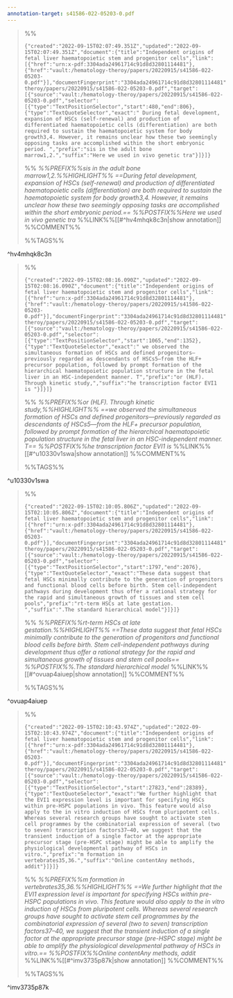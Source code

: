 ```yaml
---
annotation-target: s41586-022-05203-0.pdf
---
```



>%%
>```annotation-json
>{"created":"2022-09-15T02:07:49.351Z","updated":"2022-09-15T02:07:49.351Z","document":{"title":"Independent origins of fetal liver haematopoietic stem and progenitor cells","link":[{"href":"urn:x-pdf:3304ada24961714c91d8d32801114481"},{"href":"vault:/hematology-theroy/papers/20220915/s41586-022-05203-0.pdf"}],"documentFingerprint":"3304ada24961714c91d8d32801114481"},"uri":"vault:/hematology-theroy/papers/20220915/s41586-022-05203-0.pdf","target":[{"source":"vault:/hematology-theroy/papers/20220915/s41586-022-05203-0.pdf","selector":[{"type":"TextPositionSelector","start":480,"end":806},{"type":"TextQuoteSelector","exact":" During fetal development, expansion of HSCs (self-renewal) and production of differentiated haematopoietic cells (differentiation) are both required to sustain the haematopoietic system for body growth3,4. However, it remains unclear how these two seemingly opposing tasks are accomplished within the short embryonic period. ","prefix":"sis in the adult bone marrow1,2.","suffix":"Here we used in vivo genetic tra"}]}]}
>```
>%%
>*%%PREFIX%%sis in the adult bone marrow1,2.%%HIGHLIGHT%% ==During fetal development, expansion of HSCs (self-renewal) and production of differentiated haematopoietic cells (differentiation) are both required to sustain the haematopoietic system for body growth3,4. However, it remains unclear how these two seemingly opposing tasks are accomplished within the short embryonic period.== %%POSTFIX%%Here we used in vivo genetic tra*
>%%LINK%%[[#^hv4mhqk8c3n|show annotation]]
>%%COMMENT%%
>
>%%TAGS%%
>
^hv4mhqk8c3n


>%%
>```annotation-json
>{"created":"2022-09-15T02:08:16.090Z","updated":"2022-09-15T02:08:16.090Z","document":{"title":"Independent origins of fetal liver haematopoietic stem and progenitor cells","link":[{"href":"urn:x-pdf:3304ada24961714c91d8d32801114481"},{"href":"vault:/hematology-theroy/papers/20220915/s41586-022-05203-0.pdf"}],"documentFingerprint":"3304ada24961714c91d8d32801114481"},"uri":"vault:/hematology-theroy/papers/20220915/s41586-022-05203-0.pdf","target":[{"source":"vault:/hematology-theroy/papers/20220915/s41586-022-05203-0.pdf","selector":[{"type":"TextPositionSelector","start":1065,"end":1352},{"type":"TextQuoteSelector","exact":" we observed the simultaneous formation of HSCs and defined progenitors—previously regarded as descendants of HSCs5—from the HLF+ precursor population, followed by prompt formation of the hierarchical haematopoietic population structure in the fetal liver in an HSC-independent manner. T","prefix":"or (HLF). Through kinetic study,","suffix":"he transcription factor EVI1 is "}]}]}
>```
>%%
>*%%PREFIX%%or (HLF). Through kinetic study,%%HIGHLIGHT%% ==we observed the simultaneous formation of HSCs and defined progenitors—previously regarded as descendants of HSCs5—from the HLF+ precursor population, followed by prompt formation of the hierarchical haematopoietic population structure in the fetal liver in an HSC-independent manner. T== %%POSTFIX%%he transcription factor EVI1 is*
>%%LINK%%[[#^u10330v1swa|show annotation]]
>%%COMMENT%%
>
>%%TAGS%%
>
^u10330v1swa


>%%
>```annotation-json
>{"created":"2022-09-15T02:10:05.806Z","updated":"2022-09-15T02:10:05.806Z","document":{"title":"Independent origins of fetal liver haematopoietic stem and progenitor cells","link":[{"href":"urn:x-pdf:3304ada24961714c91d8d32801114481"},{"href":"vault:/hematology-theroy/papers/20220915/s41586-022-05203-0.pdf"}],"documentFingerprint":"3304ada24961714c91d8d32801114481"},"uri":"vault:/hematology-theroy/papers/20220915/s41586-022-05203-0.pdf","target":[{"source":"vault:/hematology-theroy/papers/20220915/s41586-022-05203-0.pdf","selector":[{"type":"TextPositionSelector","start":1797,"end":2076},{"type":"TextQuoteSelector","exact":"These data suggest that fetal HSCs minimally contribute to the generation of progenitors and functional blood cells before birth. Stem cell-independent pathways during development thus offer a rational strategy for the rapid and simultaneous growth of tissues and stem cell pools","prefix":"rt-term HSCs at late gestation. ","suffix":".The standard hierarchical model"}]}]}
>```
>%%
>*%%PREFIX%%rt-term HSCs at late gestation.%%HIGHLIGHT%% ==These data suggest that fetal HSCs minimally contribute to the generation of progenitors and functional blood cells before birth. Stem cell-independent pathways during development thus offer a rational strategy for the rapid and simultaneous growth of tissues and stem cell pools== %%POSTFIX%%.The standard hierarchical model*
>%%LINK%%[[#^ovuap4aiuep|show annotation]]
>%%COMMENT%%
>
>%%TAGS%%
>
^ovuap4aiuep


>%%
>```annotation-json
>{"created":"2022-09-15T02:10:43.974Z","updated":"2022-09-15T02:10:43.974Z","document":{"title":"Independent origins of fetal liver haematopoietic stem and progenitor cells","link":[{"href":"urn:x-pdf:3304ada24961714c91d8d32801114481"},{"href":"vault:/hematology-theroy/papers/20220915/s41586-022-05203-0.pdf"}],"documentFingerprint":"3304ada24961714c91d8d32801114481"},"uri":"vault:/hematology-theroy/papers/20220915/s41586-022-05203-0.pdf","target":[{"source":"vault:/hematology-theroy/papers/20220915/s41586-022-05203-0.pdf","selector":[{"type":"TextPositionSelector","start":27823,"end":28389},{"type":"TextQuoteSelector","exact":"We further highlight that the EVI1 expression level is important for specifying HSCs within pre-HSPC populations in vivo. This feature would also apply to the in vitro induction of HSCs from pluripotent cells. Whereas several research groups have sought to activate stem cell programmes by the combinatorial expression of several (two to seven) transcription factors37–40, we suggest that the transient induction of a single factor at the appropriate precursor stage (pre-HSPC stage) might be able to amplify the physiological developmental pathway of HSCs in vitro.","prefix":"m formation in vertebrates35,36.","suffix":"Online contentAny methods, addit"}]}]}
>```
>%%
>*%%PREFIX%%m formation in vertebrates35,36.%%HIGHLIGHT%% ==We further highlight that the EVI1 expression level is important for specifying HSCs within pre-HSPC populations in vivo. This feature would also apply to the in vitro induction of HSCs from pluripotent cells. Whereas several research groups have sought to activate stem cell programmes by the combinatorial expression of several (two to seven) transcription factors37–40, we suggest that the transient induction of a single factor at the appropriate precursor stage (pre-HSPC stage) might be able to amplify the physiological developmental pathway of HSCs in vitro.== %%POSTFIX%%Online contentAny methods, addit*
>%%LINK%%[[#^imv3735p87k|show annotation]]
>%%COMMENT%%
>
>%%TAGS%%
>
^imv3735p87k
